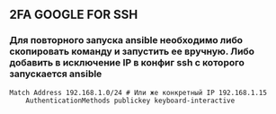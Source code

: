 ## 2FA GOOGLE FOR SSH

### Для повторного запуска ansible необходимо либо скопировать команду и запустить ее вручную. Либо добавить в исключение IP в конфиг ssh с которого запускается ansible

```
Match Address 192.168.1.0/24 # Или же конкретный IP 192.168.1.15
    AuthenticationMethods publickey keyboard-interactive
```
